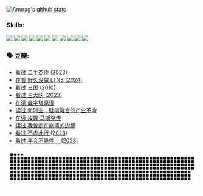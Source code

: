 
[![Anurag's github stats](https://github-readme-stats.vercel.app/api?username=w940853815)](https://github.com/anuraghazra/github-readme-stats)

### Skills:

<code><img height="32" src="https://cdn.jsdelivr.net/npm/simple-icons@v5/icons/python.svg"></code>
<code><img height="32" src="https://cdn.jsdelivr.net/npm/simple-icons@v5/icons/javascript.svg"></code>
<code><img height="32" src="https://cdn.jsdelivr.net/npm/simple-icons@v5/icons/django.svg"></code>
<code><img height="32" src="https://cdn.jsdelivr.net/npm/simple-icons@v5/icons/flask.svg"></code>
<code><img height="32" src="https://cdn.jsdelivr.net/npm/simple-icons@v5/icons/vuetify.svg"></code>
<code><img height="32" src="https://cdn.jsdelivr.net/npm/simple-icons@v5/icons/git.svg"></code>
<code><img height="32" src="https://cdn.jsdelivr.net/npm/simple-icons@v5/icons/docker.svg"></code>
<code><img height="32" src="https://cdn.jsdelivr.net/npm/simple-icons@v5/icons/postgresql.svg"></code>
<code><img height="32" src="https://cdn.jsdelivr.net/npm/simple-icons@v5/icons/elasticsearch.svg"></code>
<code><img height="32" src="https://cdn.jsdelivr.net/npm/simple-icons@v5/icons/macos.svg"></code>
<code><img height="32" src="https://cdn.jsdelivr.net/npm/simple-icons@v5/icons/linux.svg"></code>

### 🗣 豆瓣:

<!-- DOUBAN-ACTIVITIES:START -->
- [看过 二手杰作‎ (2023)](https://www.douban.com/people/136069238/status/4522502716/?_i=08229654)
- [在看 好久没做 LTNS‎ (2024)](https://www.douban.com/people/136069238/status/4521969883/?_i=08229654)
- [看过 三国‎ (2010)](https://www.douban.com/people/136069238/status/4521634661/?_i=08229654)
- [看过 三大队‎ (2023)](https://www.douban.com/people/136069238/status/4510323325/?_i=08229654)
- [在读 金字塔原理](https://www.douban.com/people/136069238/status/4507497587/?_i=08229654)
- [读过 新时空：硅碳融合的产业革命](https://www.douban.com/people/136069238/status/4506659177/?_i=08229654)
- [在读 埃隆·马斯克传](https://www.douban.com/people/136069238/status/4500417190/?_i=08229654)
- [读过 我曾走在崩溃的边缘](https://www.douban.com/people/136069238/status/4500416754/?_i=08229654)
- [看过 不虚此行‎ (2023)](https://www.douban.com/people/136069238/status/4499973052/?_i=08229654)
- [看过 年会不能停！‎ (2023)](https://www.douban.com/people/136069238/status/4498582002/?_i=08229654)
<!-- DOUBAN-ACTIVITIES:END -->


![Snake animation](https://raw.githubusercontent.com/w940853815/w940853815/output/github-contribution-grid-snake.svg)

<!--
**w940853815/w940853815** is a ✨ _special_ ✨ repository because its `README.md` (this file) appears on your GitHub profile.

Here are some ideas to get you started:

- 🔭 I’m currently working on ...
- 🌱 I’m currently learning ...
- 👯 I’m looking to collaborate on ...
- 🤔 I’m looking for help with ...
- 💬 Ask me about ...
- 📫 How to reach me: ...
- 😄 Pronouns: ...
- ⚡ Fun fact: ...
-->
